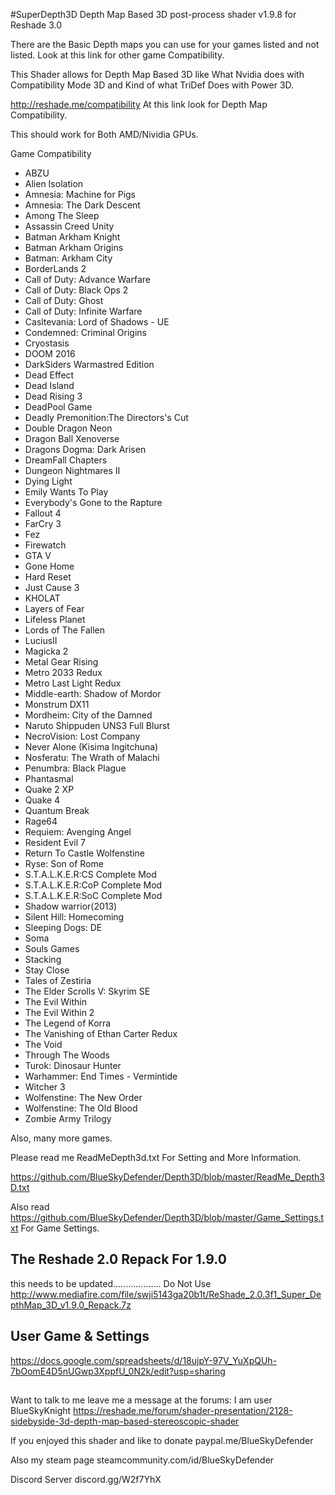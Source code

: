 #SuperDepth3D
Depth Map Based 3D post-process shader v1.9.8 for Reshade 3.0

There are the Basic Depth maps you can use for your games listed and not listed. Look at this link for other game Compatibility.

This Shader allows for Depth Map Based 3D like What Nvidia does with Compatibility Mode 3D and Kind of what TriDef Does with Power 3D. 

http://reshade.me/compatibility
At this link look for Depth Map Compatibility.

This should work for Both AMD/Nividia GPUs.

Game Compatibility

* ABZU
* Alien Isolation
* Amnesia: Machine for Pigs
* Amnesia: The Dark Descent
* Among The Sleep
* Assassin Creed Unity
* Batman Arkham Knight
* Batman Arkham Origins
* Batman: Arkham City
* BorderLands 2
* Call of Duty: Advance Warfare
* Call of Duty: Black Ops 2
* Call of Duty: Ghost
* Call of Duty: Infinite Warfare
* Casltevania: Lord of Shadows - UE
* Condemned: Criminal Origins
* Cryostasis
* DOOM 2016
* DarkSiders Warmastred Edition
* Dead Effect
* Dead Island
* Dead Rising 3
* DeadPool Game
* Deadly Premonition:The Directors's Cut
* Double Dragon Neon
* Dragon Ball Xenoverse
* Dragons Dogma: Dark Arisen
* DreamFall Chapters
* Dungeon Nightmares II
* Dying Light
* Emily Wants To Play
* Everybody's Gone to the Rapture
* Fallout 4
* FarCry 3
* Fez
* Firewatch
* GTA V
* Gone Home
* Hard Reset
* Just Cause 3
* KHOLAT
* Layers of Fear
* Lifeless Planet
* Lords of The Fallen
* LuciusII
* Magicka 2
* Metal Gear Rising
* Metro 2033 Redux
* Metro Last Light Redux
* Middle-earth: Shadow of Mordor
* Monstrum DX11
* Mordheim: City of the Damned
* Naruto Shippuden UNS3 Full Blurst
* NecroVision: Lost Company
* Never Alone (Kisima Ingitchuna)
* Nosferatu: The Wrath of Malachi
* Penumbra: Black Plague
* Phantasmal
* Quake 2 XP
* Quake 4
* Quantum Break
* Rage64
* Requiem: Avenging Angel
* Resident Evil 7
* Return To Castle Wolfenstine
* Ryse: Son of Rome
* S.T.A.L.K.E.R:CS Complete Mod
* S.T.A.L.K.E.R:CoP Complete Mod
* S.T.A.L.K.E.R:SoC Complete Mod
* Shadow warrior(2013)
* Silent Hill: Homecoming
* Sleeping Dogs: DE
* Soma
* Souls Games
* Stacking
* Stay Close
* Tales of Zestiria
* The Elder Scrolls V: Skyrim SE
* The Evil Within
* The Evil Within 2
* The Legend of Korra
* The Vanishing of Ethan Carter Redux
* The Void
* Through The Woods
* Turok: Dinosaur Hunter
* Warhammer: End Times - Vermintide
* Witcher 3
* Wolfenstine: The New Order
* Wolfenstine: The Old Blood
* Zombie Army Trilogy

Also, many more games.

Please read me ReadMeDepth3d.txt For Setting and More Information.

https://github.com/BlueSkyDefender/Depth3D/blob/master/ReadMe_Depth3D.txt

Also read https://github.com/BlueSkyDefender/Depth3D/blob/master/Game_Settings.txt For Game Settings.
 
## The Reshade 2.0 Repack For 1.9.0
this needs to be updated................... Do Not Use
http://www.mediafire.com/file/swji5143ga20b1t/ReShade_2.0.3f1_Super_DepthMap_3D_v1.9.0_Repack.7z

## User Game & Settings

https://docs.google.com/spreadsheets/d/18ujpY-97V_YuXpQUh-7bOomE4D5nUGwp3XppfU_0N2k/edit?usp=sharing

##
Want to talk to me leave me a message at the forums: I am user BlueSkyKnight
https://reshade.me/forum/shader-presentation/2128-sidebyside-3d-depth-map-based-stereoscopic-shader

If you enjoyed this shader and like to donate paypal.me/BlueSkyDefender

Also my steam page steamcommunity.com/id/BlueSkyDefender

Discord Server discord.gg/W2f7YhX
